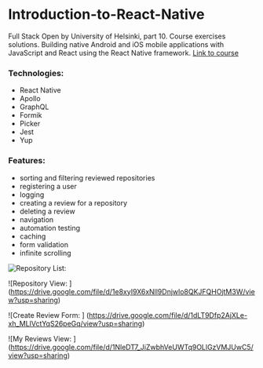 # Introduction-to-React-Native
Full Stack Open by University of Helsinki, part 10. 
Course exercises solutions. Building native Android and iOS mobile applications with JavaScript and React using the React Native framework.
[Link to course](https://fullstackopen.com/en/part10/introduction_to_react_native)

### Technologies:
- React Native
- Apollo
- GraphQL
- Formik
- Picker
- Jest
- Yup

### Features:
 - sorting and filtering reviewed repositories
 - registering a user
 - logging
 - creating a review for a repository
 - deleting a review 
 - navigation 
 - automation testing
 - caching
 - form validation
 - infinite scrolling
 
 ![Repository List: ](https://drive.google.com/file/d/1gBSU9wglelOaThB8Xp7DBY5Krbr9zXqI/view?usp=sharing)
 
 ![Repository View: ] (https://drive.google.com/file/d/1e8xyI9X6xNll9Dnjwlo8QKJFQHOjtM3W/view?usp=sharing)
 
 ![Create Review Form: ] (https://drive.google.com/file/d/1dLT9Dfp2AjXLe-xh_MLIVctYqS26peGq/view?usp=sharing)
 
 ![My Reviews View: ] (https://drive.google.com/file/d/1NleDT7_JiZwbhVeUWTq9OLlGzVMJUwC5/view?usp=sharing)
